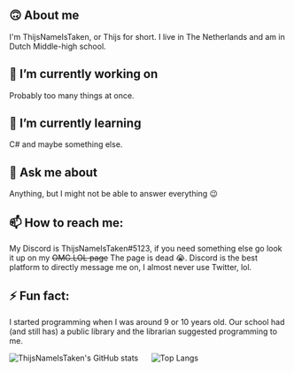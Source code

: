 ## 🙃 About me
I'm ThijsNameIsTaken, or Thijs for short. I live in The Netherlands and am in Dutch Middle-high school.

## 🔭 I’m currently working on
Probably too many things at once.

## 🌱 I’m currently learning
C# and maybe something else.

## 💬 Ask me about
Anything, but I might not be able to answer everything 😉

## 📫 How to reach me:
My Discord is ThijsNameIsTaken#5123, if you need something else go look it up on my ~~OMG.LOL page~~ The page is dead 😭. Discord is the best platform to directly message me on, I almost never use Twitter, lol.

## ⚡ Fun fact:
I started programming when I was around 9 or 10 years old. Our school had (and still has) a public library and the librarian suggested programming to me.

![ThijsNameIsTaken's GitHub stats](https://github-readme-stats.vercel.app/api?username=ThijsNameIsTaken&show_icons=true&theme=midnight-purple&count_private=true)
&nbsp;&nbsp;&nbsp;&nbsp;
![Top Langs](https://github-readme-stats.vercel.app/api/top-langs/?username=ThijsNameIsTaken&theme=midnight-purple&layout=compact)

<!--
Yes GitHub, we know. I only keep this to copy paste something hahaha

**ThijsNameIsTaken/ThijsNameIsTaken** is a ✨ _special_ ✨ repository because its `README.md` (this file) appears on your GitHub profile. 
Here are some ideas to get you started:

- 🔭 I’m currently working on ...
- 🌱 I’m currently learning ...
- 👯 I’m looking to collaborate on ...
- 🤔 I’m looking for help with ...
- 💬 Ask me about ...
- 📫 How to reach me: ...
- 😄 Pronouns: ...
- ⚡ Fun fact: ...
-->
